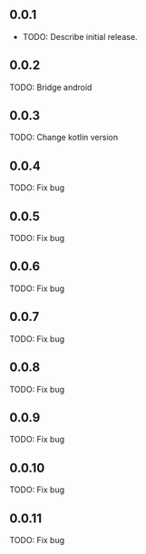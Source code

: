 ## 0.0.1

* TODO: Describe initial release.

## 0.0.2

TODO: Bridge android

## 0.0.3
TODO: Change kotlin version

## 0.0.4
TODO: Fix bug

## 0.0.5
TODO: Fix bug

## 0.0.6
TODO: Fix bug

## 0.0.7
TODO: Fix bug

## 0.0.8
TODO: Fix bug

## 0.0.9
TODO: Fix bug

## 0.0.10
TODO: Fix bug

## 0.0.11
TODO: Fix bug